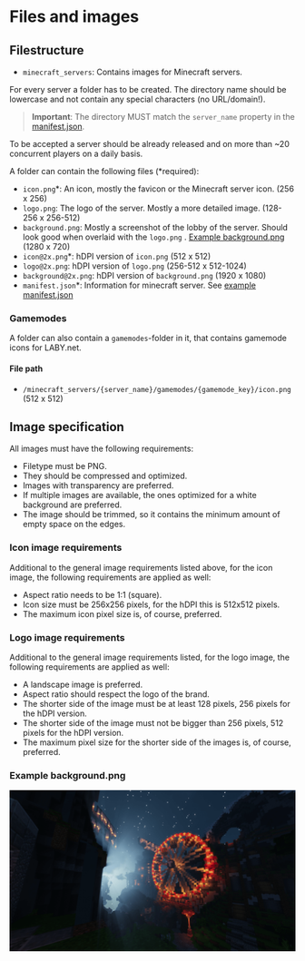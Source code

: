 # Files and images

## Filestructure

- `minecraft_servers`: Contains images for Minecraft servers.

For every server a folder has to be created. The directory name should be lowercase and not contain any special
characters (no URL/domain!).

> **Important**: The directory MUST match the `server_name` property in the [manifest.json](/docs/Manifest.md).

To be accepted a server should be already released and on more than ~20 concurrent players on a daily basis.

A folder can contain the following files (*required):

- `icon.png`*: An icon, mostly the favicon or the Minecraft server icon. (256 x 256)
- `logo.png`: The logo of the server. Mostly a more detailed image. (128-256 x 256-512)
- `background.png`: Mostly a screenshot of the lobby of the server. Should look good when overlaid with the `logo.png`
  . [Example background.png](#example-backgroundpng) (1280 x 720)
- `icon@2x.png`*: hDPI version of `icon.png` (512 x 512)
- `logo@2x.png`: hDPI version of `logo.png` (256-512 x 512-1024)
- `background@2x.png`: hDPI version of `background.png` (1920 x 1080)
- `manifest.json`*: Information for minecraft server. See [example manifest.json](/docs/Manifest.md#example-manifestjson-file)

### Gamemodes
A folder can also contain a `gamemodes`-folder in it, that contains gamemode icons for LABY.net.<br>
#### File path
- `/minecraft_servers/{server_name}/gamemodes/{gamemode_key}/icon.png` (512 x 512)

## Image specification

All images must have the following requirements:

- Filetype must be PNG.
- They should be compressed and optimized.
- Images with transparency are preferred.
- If multiple images are available, the ones optimized for a white background are preferred.
- The image should be trimmed, so it contains the minimum amount of empty space on the edges.

### Icon image requirements

Additional to the general image requirements listed above, for the icon image, the following requirements are applied as
well:

- Aspect ratio needs to be 1:1 (square).
- Icon size must be 256x256 pixels, for the hDPI this is 512x512 pixels.
- The maximum icon pixel size is, of course, preferred.

### Logo image requirements

Additional to the general image requirements listed, for the logo image, the following requirements are applied as well:

- A landscape image is preferred.
- Aspect ratio should respect the logo of the brand.
- The shorter side of the image must be at least 128 pixels, 256 pixels for the hDPI version.
- The shorter side of the image must not be bigger than 256 pixels, 512 pixels for the hDPI version.
- The maximum pixel size for the shorter side of the images is, of course, preferred.

### Example background.png

![background.png](/minecraft_servers/timolia/background.png)
